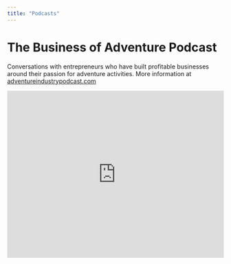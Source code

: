```yaml
---
title: "Podcasts"
---
```


# The Business of Adventure Podcast

Conversations with entrepreneurs who have built profitable businesses around their passion for adventure activities. More information at [adventureindustrypodcast.com](https://adventureindustrypodcast.com/)

<iframe width="100%" height="390" frameborder="no" scrolling="no" seamless src="https://share.transistor.fm/e/the-business-of-adventure/playlist"></iframe>